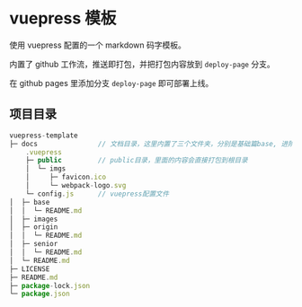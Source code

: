 <!--
 * Author  rhys.zhao
 * Date  2023-03-02 19:47:11
 * LastEditors  hailie.pan
 * LastEditTime  2023-08-31 09:54:22
 * Description
-->

# vuepress 模板

使用 vuepress 配置的一个 markdown 码字模板。

内置了 github 工作流，推送即打包，并把打包内容放到 `deploy-page` 分支。

在 github pages 里添加分支 `deploy-page` 即可部署上线。

<!-- ## 使用

可以直接克隆项目使用。

也可以使用个人的脚手架工具 [happy-react-cli](https://www.npmjs.com/package/happy-react-cli) 命令生成。

```shell
npx happy-react-cli init my-vuepress
```

然后选择 `vuepress` 模板即可。 -->

## 项目目录

```js
vuepress-template
├─ docs               // 文档目录，这里内置了三个文件夹，分别是基础篇base, 进阶篇senior, 原理篇 origin
    .vuepress
    ├─ public         // public目录，里面的内容会直接打包到根目录
    │  └─ imgs
    │     ├─ favicon.ico
    │     └─ webpack-logo.svg
    └─ config.js      // vuepress配置文件
│  ├─ base
│  │  └─ README.md
│  ├─ images
│  ├─ origin
│  │  └─ README.md
│  ├─ senior
│  │  └─ README.md
│  └─ README.md
├─ LICENSE
├─ README.md
├─ package-lock.json
└─ package.json
```
